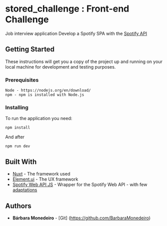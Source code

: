 # stored_challenge : Front-end Challenge

Job interview application
Develop a Spotify SPA with the [Spotify API](https://developer.spotify.com/documentation/web-api/)

## Getting Started

These instructions will get you a copy of the project up and running on your local machine for development and testing purposes. 

### Prerequisites

```
Node - https://nodejs.org/en/download/
npm - npm is installed with Node.js
```

### Installing

To run the application you need:

```
npm install
```

And after

```
npm run dev
```

## Built With

* [Nuxt](https://nuxtjs.org) - The framework used
* [Element.ui](http://element.eleme.io/#/en-US) - The UX framework
* [Spotify Web API JS](https://github.com/JMPerez/spotify-web-api-js) - Wrapper for the Spotify Web API - with few [adaptations](https://github.com/BarbaraMonedeiro/spotify-api-js)

## Authors

* **Bárbara Monedeiro** - [Git] (https://github.com/BarbaraMonedeiro)

